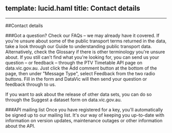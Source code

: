 template: lucid.haml
title: Contact details
---
---
##Contact details

###Got a question?
Check our FAQs &ndash; we may already have it covered.
If you're unsure about some of the public transport terms returned in the data, take a look through our Guide to understanding public transport data. Alternatively, check the Glossary if there is other terminology you're unsure about.
If you still can't find what you're looking for, you can send us your question &ndash; or feedback &ndash; through the PTV Timetable API page on data.vic.gov.au. 
Just click the Add comment button at the bottom of the page, then under "Message Type", select Feedback from the two radio buttons. Fill in the form and DataVic will then send your question or feedback through to us.
  

If you want to ask about the release of other data sets, you can do so through the Suggest a dataset form on data.vic.gov.au. 

###API mailing list
Once you have registered for a key, you'll automatically be signed up to our mailing list. It's our way of keeping you up-to-date with information on version updates, maintenance outages or other information about the API.
